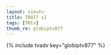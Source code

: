 ```yaml
--- 
layout: sieutv
title: TR877 s1
tags: [TRtv]
thumb_re: globiptv877
---
```

{% include tvadv key="globiptv877" %} 
